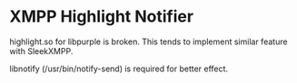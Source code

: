 XMPP Highlight Notifier
=======================

highlight.so for libpurple is broken. This tends to implement similar feature with SleekXMPP.

libnotify (/usr/bin/notify-send) is required for better effect.
